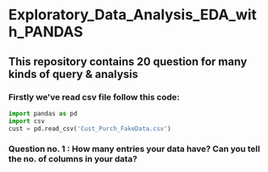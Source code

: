 # Exploratory_Data_Analysis_EDA_with_PANDAS
## This repository contains 20 question for many kinds of query & analysis
### Firstly we've read csv file follow this code:
```python
import pandas as pd
import csv
cust = pd.read_csv('Cust_Purch_FakeData.csv')
```
### Question no. 1 : How many entries your data have? Can you tell the no. of columns in your data?

